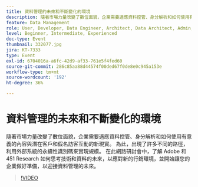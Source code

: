 ```yaml
---
title: 資料管理的未來和不斷變化的環境
description: 隨著市場力量改變了數位面貌，企業需要適應資料控管、身分解析和如何使用有意義的內容與潛在客戶和假名訪客互動的新現實。 為此，出現了許多不同的路徑，利用外部系統的永續性識別碼來實現規模。 在此網路研討會中，了解 Adobe 和 451 Research 如何思考技術和資料的未來，以應對新的行銷環境，並開始讓您的企業做好準備，以迎接資料管理的未來。
feature: Data Management
role: User, Developer, Data Engineer, Architect, Data Architect, Admin, Leader
level: Beginner, Intermediate, Experienced
doc-type: Event
thumbnail: 332077.jpg
jira: KT-7333
type: Event
exl-id: 6704016a-a6fc-42d9-af33-761e5f4fed60
source-git-commit: 286c85aa88d44574f00ded67f0de8e0c945a153e
workflow-type: tm+mt
source-wordcount: '192'
ht-degree: 36%

---
```


# 資料管理的未來和不斷變化的環境

隨著市場力量改變了數位面貌，企業需要適應資料控管、身分解析和如何使用有意義的內容與潛在客戶和假名訪客互動的新現實。 為此，出現了許多不同的路徑，利用外部系統的永續性識別碼來實現規模。 在此網路研討會中，了解 Adobe 和 451 Research 如何思考技術和資料的未來，以應對新的行銷環境，並開始讓您的企業做好準備，以迎接資料管理的未來。

>[!VIDEO](https://video.tv.adobe.com/v/332077/?learn=on&enablevpops)
